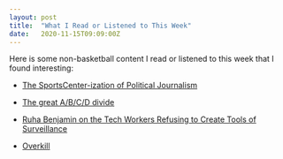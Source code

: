 ```yaml
---
layout: post
title:  "What I Read or Listened to This Week"
date:   2020-11-15T09:09:00Z
---
```

Here is some non-basketball content I read or listened to this week that I found interesting:


* [The SportsCenter-ization of Political Journalism](https://hrealsports.substack.com/p/the-sportscenter-ization-of-political)

* [The great A/B/C/D divide](https://vicki.substack.com/p/the-great-abcd-divide)

* [Ruha Benjamin on the Tech Workers Refusing to Create Tools of Surveillance](https://lithub.com/ruha-benjamin-on-the-tech-workers-refusing-to-create-tools-of-surveillance/)

* [Overkill](https://www.barnesandnoble.com/w/overkill-paul-a-offit-md/1130698113)
